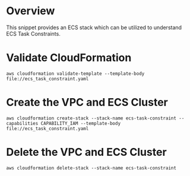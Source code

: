 # Overview

This snippet provides an ECS stack which can be utilized to understand ECS Task Constraints.

# Validate CloudFormation
`aws cloudformation validate-template --template-body file://ecs_task_constraint.yaml`

# Create the VPC and ECS Cluster
`aws cloudformation create-stack --stack-name ecs-task-constraint --capabilities CAPABILITY_IAM --template-body file://ecs_task_constraint.yaml`

# Delete the VPC and ECS Cluster
`aws cloudformation delete-stack --stack-name ecs-task-constraint`
